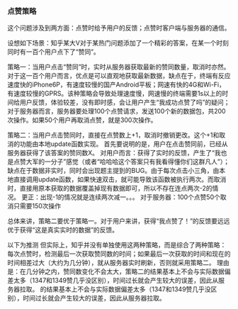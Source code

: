 ### 点赞策略

这个问题涉及到两方面：点赞时给予用户的反馈；点赞时客户端与服务器的通信。

设想如下场景：知乎某大V对于某热门问题添加了一个精彩的答案，在某一个时刻同时有一百个用户点下了“赞同”。

策略一：当用户点击“赞同”时，实时从服务器获取最新的赞同数量，取消时亦然。
对于这一百个用户而言，优点是可以直观地获取最新数据，缺点在于，终端有反应速度快的iPhone6P，有速度较慢的国产Android平板；网速有快的4G和Wi-Fi，有速度较慢的GPRS。该种策略会导致处理速度慢，网速慢的终端需要1s以上的时间给用户反馈，体验较差，没有即时感，会让用户产生“我成功点赞了吗”的疑问；
对于服务器而言，服务器要处理100个点赞请求，发送100个新的数据包，共200次操作。如果50个用户再取消点赞，就是300次操作。

策略二：当用户点击赞同时，直接在点赞数上+1，取消时撤销更改。这个+1和取消的功能由本地update函数实现。
首先要说明的是，用户在点击赞同前，已经从服务器获得了该答案的赞同数X。
对用户而言：获得了实时的反馈，产生了“我也是点赞大军的一分子”感觉（或者“哈哈哈这个答案只有我看得懂你们这群凡人”）；缺点在于数据非实时，同时会出现题主提到的BUG。由于每次点击小三角，由本地直接调用update函数，如果快速双击，就可能导致该函数被执行两次。而取消时，直接用原本获取的数据覆盖掉现有数据即可，所以不存在连点两次-2的情况。
更正：出现-1的情况就是连续两次减一。。。
对于服务器：100个点赞50个取消只需要150次操作

总体来讲，策略二要优于策略一。对于用户来讲，获得“我点赞了！”的反馈要远远优于获得“这是真实实时的数据”的反馈。

以下为推测
但实际上，知乎并没有单独使用这两种策略，而是综合了两种策略：每次点赞时，检测最后一次获取赞同数的时间；如果最后一次获取的时间和现在的时间相差过大（大约为几分钟），就从服务器实时刷新，否则就采用策略二。
理由是：在几分钟之内，赞同数变化不会太大，策略二的结果基本上不会与实际数据偏差太多（1347和1349赞几乎没区别），时间过长就会产生较大的误差，因此从服务器拉取。
的结果基本上不会与实际数据偏差太多（1347和1349赞几乎没区别），时间过长就会产生较大的误差，因此从服务器拉取。